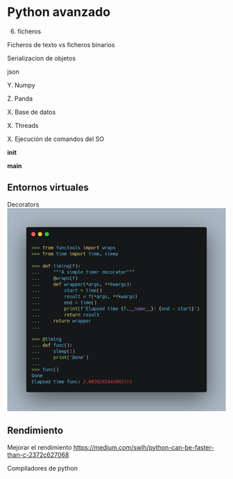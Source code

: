 # Python avanzado

6. ficheros

Ficheros de texto vs ficheros binarios

Serializacion de objetos

json

Y. Numpy

Z. Panda

X. Base de datos

X. Threads

X. Ejecución de comandos del SO

__init__

__main__

## Entornos virtuales

Decorators 
![](./images/decorators.jpeg)

## Rendimiento

Mejorar el rendimiento https://medium.com/swlh/python-can-be-faster-than-c-2372c627068

Compiladores de python